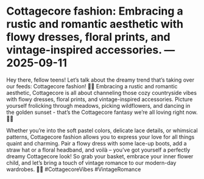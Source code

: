 # Cottagecore fashion: Embracing a rustic and romantic aesthetic with flowy dresses, floral prints, and vintage-inspired accessories. — 2025-09-11

Hey there, fellow teens! Let’s talk about the dreamy trend that’s taking over our feeds: Cottagecore fashion! 🌿🌻 Embracing a rustic and romantic aesthetic, Cottagecore is all about channeling those cozy countryside vibes with flowy dresses, floral prints, and vintage-inspired accessories. Picture yourself frolicking through meadows, picking wildflowers, and dancing in the golden sunset - that’s the Cottagecore fantasy we’re all loving right now. 🌼✨

Whether you’re into the soft pastel colors, delicate lace details, or whimsical patterns, Cottagecore fashion allows you to express your love for all things quaint and charming. Pair a flowy dress with some lace-up boots, add a straw hat or a floral headband, and voilà – you’ve got yourself a perfectly dreamy Cottagecore look! So grab your basket, embrace your inner flower child, and let’s bring a touch of vintage romance to our modern-day wardrobes. 💐🌿 #CottagecoreVibes #VintageRomance